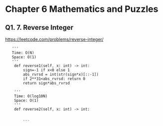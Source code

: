 # Chapter 6 Mathematics and Puzzles

## Q1. 7. Reverse Integer

https://leetcode.com/problems/reverse-integer/

```class Solution:
   '''
   Time: O(N)
   Space: O(1)
   '''
    def reverse1(self, x: int) -> int:
        sign=-1 if x<0 else 1
        abs_rvrsd = int(str(sign*x)[::-1])
        if 2**31<abs_rvrsd: return 0
        return sign*abs_rvrsd
    
    '''
    Time: O(log10N)
    Space: O(1)
    '''
    def reverse2(self, x: int) -> int:
    
    
        ```
